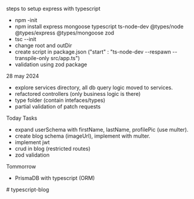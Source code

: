 steps to setup express with typescript

-  npm -init
-  npm install express mongoose typescript ts-node-dev @types/node @types/express @types/mongoose zod
-  tsc --init 
-  change root and outDir
-  create script in package.json ("start" : "ts-node-dev --respawn --transpile-only src/app.ts")
-  validation using zod package

28 may 2024

- explore services directory, all db query logic moved to services.
- refactored controllers (only business logic is there)
- type folder (contain intefaces/types)
- partial validation of patch requests

Today Tasks
- expand userSchema with firstName, lastName, profilePic (use multer).            
- create blog schema (imageUrl), implement with multer.                              
- implement jwt                                                                    
- crud in blog (restricted routes)
- zod validation

Tommorrow
- PrismaDB with typescript (ORM)



#   t y p e s c r i p t - b l o g  
 